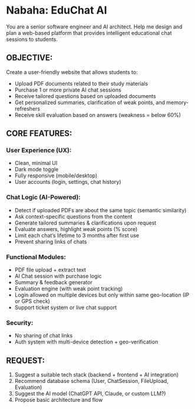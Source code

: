 # Nabaha: EduChat AI
You are a senior software engineer and AI architect. Help me design and plan a web-based platform that provides intelligent educational chat sessions to students.

## OBJECTIVE:
Create a user-friendly website that allows students to:
- Upload PDF documents related to their study materials
- Purchase 1 or more private AI chat sessions
- Receive tailored questions based on uploaded documents
- Get personalized summaries, clarification of weak points, and memory-refreshers
- Receive skill evaluation based on answers (weakness = below 60%)

## CORE FEATURES:
### User Experience (UX):
- Clean, minimal UI
- Dark mode toggle
- Fully responsive (mobile/desktop)
- User accounts (login, settings, chat history)

### Chat Logic (AI-Powered):
- Detect if uploaded PDFs are about the same topic (semantic similarity)
- Ask context-specific questions from the content
- Generate tailored summaries & clarifications upon request
- Evaluate answers, highlight weak points (% score)
- Limit each chat’s lifetime to 3 months after first use
- Prevent sharing links of chats

### Functional Modules:
- PDF file upload + extract text
- AI Chat session with purchase logic
- Summary & feedback generator
- Evaluation engine (with weak point tracking)
- Login allowed on multiple devices but only within same geo-location (IP or GPS check)
- Support ticket system or live chat support

### Security:
- No sharing of chat links
- Auth system with multi-device detection + geo-verification

## REQUEST:
1. Suggest a suitable tech stack (backend + frontend + AI integration)
2. Recommend database schema (User, ChatSession, FileUpload, Evaluation)
3. Suggest the AI model (ChatGPT API, Claude, or custom LLM?)
4. Propose basic architecture and flow

